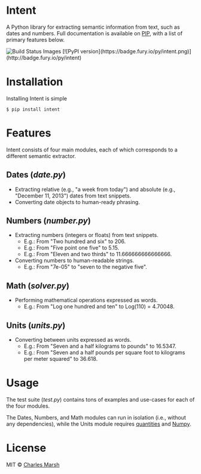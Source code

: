 # Intent

A Python library for extracting semantic information from text, such as dates and numbers. Full documentation is available on [PIP](https://pythonhosted.org/intent/), with a list of primary features below.

<img src="https://travis-ci.org/crm416/intent.png" title="Build Status Images">
[![PyPI version](https://badge.fury.io/py/intent.png)](http://badge.fury.io/py/intent)

# Installation

Installing Intent is simple

    $ pip install intent

# Features

Intent consists of four main modules, each of which corresponds to a different semantic extractor.

## Dates (_date.py_)
- Extracting relative (e.g., "a week from today") and absolute (e.g., "December 11, 2013") dates from text snippets.
- Converting date objects to human-ready phrasing.

## Numbers (_number.py_)
- Extracting numbers (integers or floats) from text snippets.
	- E.g.: From "Two hundred and six" to 206.
	- E.g.: From "Five point one five" to 5.15.
	- E.g.: From "Eleven and two thirds" to 11.666666666666666.
- Converting numbers to human-readable strings.
	- E.g.: From "7e-05" to "seven to the negative five".

## Math (_solver.py_)
- Performing mathematical operations expressed as words.
	- E.g.: From "Log one hundred and ten" to Log(110) = 4.70048.

## Units (_units.py_)
- Converting between units expressed as words.
	- E.g.: From "Seven and a half kilograms to pounds" to 16.5347.
    - E.g.: From "Seven and a half pounds per square foot to kilograms per meter squared" to 36.618.

# Usage

The test suite (_test.py_) contains tons of examples and use-cases for each of the four modules.

The Dates, Numbers, and Math modules can run in isolation (i.e., without any dependencies), while the Units module requires [quantities](https://pypi.python.org/pypi/quantities) and [Numpy](http://www.numpy.org).

# License

MIT © [Charles Marsh](https://github.com/crm416)